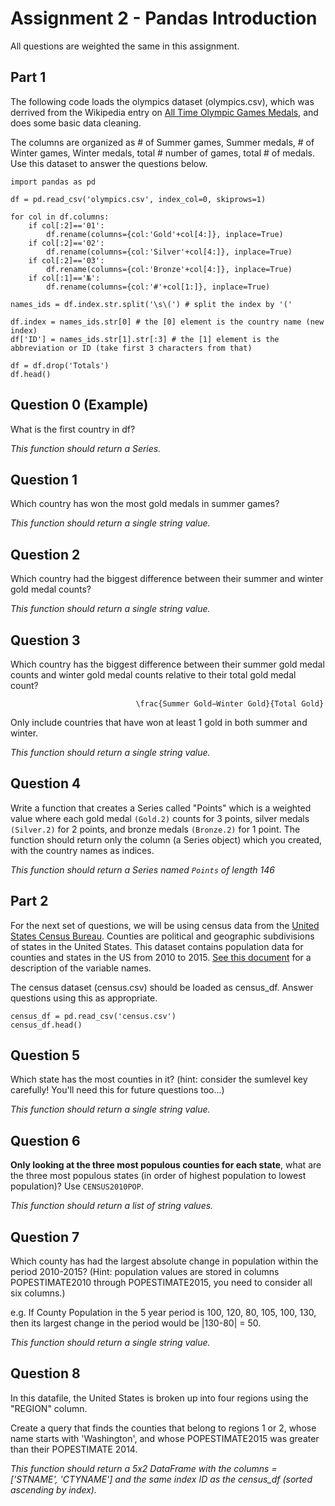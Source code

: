 # Assignment 2 - Pandas Introduction

All questions are weighted the same in this assignment.

## Part 1 
The following code loads the olympics dataset (olympics.csv), which was derrived from the Wikipedia entry on [All Time 
Olympic Games Medals](https://en.wikipedia.org/wiki/All-time_Olympic_Games_medal_table), and does some basic data cleaning.

The columns are organized as # of Summer games, Summer medals, # of Winter games, Winter medals, total # number of games, total # of medals.
Use this dataset to answer the questions below.

```
import pandas as pd

df = pd.read_csv('olympics.csv', index_col=0, skiprows=1)

for col in df.columns:
    if col[:2]=='01':
        df.rename(columns={col:'Gold'+col[4:]}, inplace=True)
    if col[:2]=='02':
        df.rename(columns={col:'Silver'+col[4:]}, inplace=True)
    if col[:2]=='03':
        df.rename(columns={col:'Bronze'+col[4:]}, inplace=True)
    if col[:1]=='№':
        df.rename(columns={col:'#'+col[1:]}, inplace=True)

names_ids = df.index.str.split('\s\(') # split the index by '('

df.index = names_ids.str[0] # the [0] element is the country name (new index) 
df['ID'] = names_ids.str[1].str[:3] # the [1] element is the abbreviation or ID (take first 3 characters from that)

df = df.drop('Totals')
df.head()

```

## Question 0 (Example)

What is the first country in df?

*This function should return a Series.*

## Question 1

Which country has won the most gold medals in summer games?

*This function should return a single string value.*

## Question 2

Which country had the biggest difference between their summer and winter gold medal counts?

*This function should return a single string value.*

## Question 3

Which country has the biggest difference between their summer gold medal counts and winter gold medal counts relative to their total gold medal count?

                                \frac{Summer Gold−Winter Gold}{Total Gold}
 
Only include countries that have won at least 1 gold in both summer and winter.

*This function should return a single string value.*

## Question 4

Write a function that creates a Series called "Points" which is a weighted value where each gold medal `(Gold.2)` counts for 3 points, silver medals `(Silver.2)` for 2 points, and bronze medals `(Bronze.2)` for 1 point. The function should return only the column (a Series object) which you created, with the country names as indices.

*This function should return a Series named `Points` of length 146*


## Part 2 

For the next set of questions, we will be using census data from the [United States Census Bureau](https://raw.githubusercontent.com/NurlanMammadov92/python_coursera/master/assignment_2/census.csv). Counties are political and geographic subdivisions of states in the United States. This dataset contains population data for counties and states in the US from 2010 to 2015. [See this document](https://www2.census.gov/programs-surveys/popest/technical-documentation/file-layouts/2010-2015/co-est2015-alldata.pdf) for a description of the variable names.

The census dataset (census.csv) should be loaded as census_df. Answer questions using this as appropriate.

```
census_df = pd.read_csv('census.csv')
census_df.head()
```

## Question 5

Which state has the most counties in it? (hint: consider the sumlevel key carefully! You'll need this for future questions too...)

*This function should return a single string value.*

## Question 6

**Only looking at the three most populous counties for each state**, what are the three most populous states (in order of highest population to lowest population)? Use `CENSUS2010POP`.

*This function should return a list of string values.*

## Question 7

Which county has had the largest absolute change in population within the period 2010-2015? (Hint: population values are stored in columns POPESTIMATE2010 through POPESTIMATE2015, you need to consider all six columns.)

e.g. If County Population in the 5 year period is 100, 120, 80, 105, 100, 130, then its largest change in the period would be 
|130-80| = 50.

*This function should return a single string value.*

## Question 8

In this datafile, the United States is broken up into four regions using the "REGION" column.

Create a query that finds the counties that belong to regions 1 or 2, whose name starts with 'Washington', and whose POPESTIMATE2015 was greater than their POPESTIMATE 2014.

*This function should return a 5x2 DataFrame with the columns = ['STNAME', 'CTYNAME'] and the same index ID as the census_df (sorted ascending by index).*













